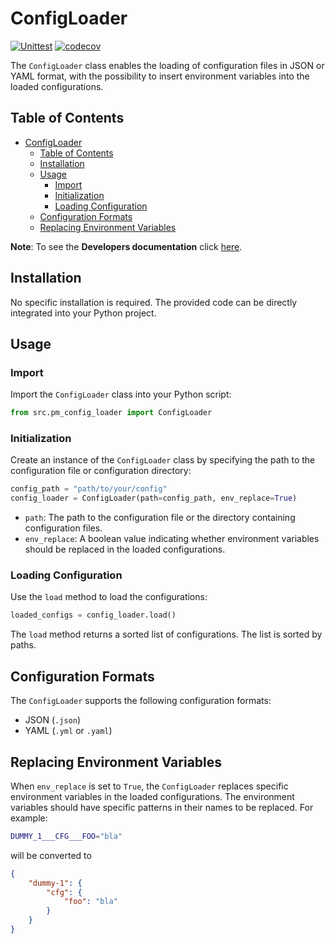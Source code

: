 # ConfigLoader
[![Unittest](https://github.com/PatrickMaul/config_loader_pkg/actions/workflows/unittest.yml/badge.svg)](https://github.com/PatrickMaul/config_loader_pkg/actions/workflows/unittest.yml)
[![codecov](https://codecov.io/gh/PatrickMaul/config_loader_pkg/graph/badge.svg?token=TSJ32TOKBJ)](https://codecov.io/gh/PatrickMaul/config_loader_pkg)

The `ConfigLoader` class enables the loading of configuration files in JSON or YAML format, with the possibility to insert environment variables into the loaded configurations.

## Table of Contents

<!-- TOC -->
* [ConfigLoader](#configloader)
  * [Table of Contents](#table-of-contents)
  * [Installation](#installation)
  * [Usage](#usage)
    * [Import](#import)
    * [Initialization](#initialization)
    * [Loading Configuration](#loading-configuration)
  * [Configuration Formats](#configuration-formats)
  * [Replacing Environment Variables](#replacing-environment-variables)
<!-- TOC -->

**Note**: To see the **Developers documentation** click [here](./DEVELOPERS_README.md).

## Installation

No specific installation is required. The provided code can be directly integrated into your Python project.

## Usage

### Import

Import the `ConfigLoader` class into your Python script:

```python
from src.pm_config_loader import ConfigLoader
```

### Initialization

Create an instance of the `ConfigLoader` class by specifying the path to the configuration file or configuration directory:

```python
config_path = "path/to/your/config"
config_loader = ConfigLoader(path=config_path, env_replace=True)
```

- `path`: The path to the configuration file or the directory containing configuration files.
- `env_replace`: A boolean value indicating whether environment variables should be replaced in the loaded configurations.

### Loading Configuration

Use the `load` method to load the configurations:

```python
loaded_configs = config_loader.load()
```

The `load` method returns a sorted list of configurations. The list is sorted by paths.

## Configuration Formats

The `ConfigLoader` supports the following configuration formats:

- JSON (`.json`)
- YAML (`.yml` or `.yaml`)

## Replacing Environment Variables

When `env_replace` is set to `True`, the `ConfigLoader` replaces specific environment variables in the loaded configurations. The environment variables should have specific patterns in their names to be replaced. For example:

```bash
DUMMY_1___CFG___FOO="bla"
```

will be converted to

```json
{
    "dummy-1": {
        "cfg": {
            "foo": "bla"
        }
    }
}
```